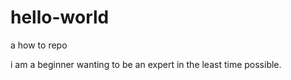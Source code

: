 # hello-world
a how to repo
   
   
   
i am a beginner wanting to be an expert in the least time possible.  
